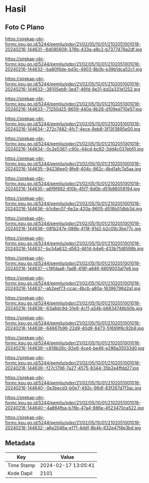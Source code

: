 # Hasil

## Foto C Plano

https://sirekap-obj-formc.kpu.go.id/5244/pemilu/pdpr/21/02/05/10/01/2102051001018-20240216-144631--8d085608-376b-433a-a8c2-b7377479a2df.jpg

https://sirekap-obj-formc.kpu.go.id/5244/pemilu/pdpr/21/02/05/10/01/2102051001018-20240216-144632--ba80f6de-bd3c-4903-8b0b-e39b1dca52c1.jpg

https://sirekap-obj-formc.kpu.go.id/5244/pemilu/pdpr/21/02/05/10/01/2102051001018-20240216-144633--38105eb8-3ed7-46fd-9e31-bd2a331e1252.jpg

https://sirekap-obj-formc.kpu.go.id/5244/pemilu/pdpr/21/02/05/10/01/2102051001018-20240216-144633--71250d25-8659-440a-8b26-d109ed710e57.jpg

https://sirekap-obj-formc.kpu.go.id/5244/pemilu/pdpr/21/02/05/10/01/2102051001018-20240216-144634--272c7482-4fc7-4ece-8eb8-3f13f3895e00.jpg

https://sirekap-obj-formc.kpu.go.id/5244/pemilu/pdpr/21/02/05/10/01/2102051001018-20240216-144634--0c2e5367-c90c-44cd-bc82-3dd4c037ebf0.jpg

https://sirekap-obj-formc.kpu.go.id/5244/pemilu/pdpr/21/02/05/10/01/2102051001018-20240216-144635--94236ee0-8fe8-404c-962c-4bd1afc7a5aa.jpg

https://sirekap-obj-formc.kpu.go.id/5244/pemilu/pdpr/21/02/05/10/01/2102051001018-20240216-144635--a6f9f892-810b-45f7-8d0b-d51b86058194.jpg

https://sirekap-obj-formc.kpu.go.id/5244/pemilu/pdpr/21/02/05/10/01/2102051001018-20240216-144636--b1c6ec07-6e2a-420a-9605-d516b01dbb3d.jpg

https://sirekap-obj-formc.kpu.go.id/5244/pemilu/pdpr/21/02/05/10/01/2102051001018-20240216-144636--081b247e-086b-4118-91d2-b2c09c3be77c.jpg

https://sirekap-obj-formc.kpu.go.id/5244/pemilu/pdpr/21/02/05/10/01/2102051001018-20240216-144637--bc54a632-d563-4614-b4e6-433b7fd8599b.jpg

https://sirekap-obj-formc.kpu.go.id/5244/pemilu/pdpr/21/02/05/10/01/2102051001018-20240216-144637--c16fdaa6-7ad8-418f-a846-6609003af7e6.jpg

https://sirekap-obj-formc.kpu.go.id/5244/pemilu/pdpr/21/02/05/10/01/2102051001018-20240216-144637--ab2eef73-ccac-4bcb-a80a-16396796d2a1.jpg

https://sirekap-obj-formc.kpu.go.id/5244/pemilu/pdpr/21/02/05/10/01/2102051001018-20240216-144638--63a8dc9d-31e8-4c11-a54b-b6834746b50b.jpg

https://sirekap-obj-formc.kpu.go.id/5244/pemilu/pdpr/21/02/05/10/01/2102051001018-20240216-144638--64667b96-22d9-40d9-8473-51699f6c92b9.jpg

https://sirekap-obj-formc.kpu.go.id/5244/pemilu/pdpr/21/02/05/10/01/2102051001018-20240216-144639--c818b26c-92e6-4ce4-be46-e286a35033d0.jpg

https://sirekap-obj-formc.kpu.go.id/5244/pemilu/pdpr/21/02/05/10/01/2102051001018-20240216-144639--f27c1796-7a27-4575-8344-35b2e4ffdd27.jpg

https://sirekap-obj-formc.kpu.go.id/5244/pemilu/pdpr/21/02/05/10/01/2102051001018-20240216-144640--0e3becd3-b0e7-492c-96df-83f267d7f3ac.jpg

https://sirekap-obj-formc.kpu.go.id/5244/pemilu/pdpr/21/02/05/10/01/2102051001018-20240216-144640--4a884fba-b76b-47a4-886e-4523470ca522.jpg

https://sirekap-obj-formc.kpu.go.id/5244/pemilu/pdpr/21/02/05/10/01/2102051001018-20240216-144632--a6e2046a-e171-4ddf-8b4b-632e47f4e3bd.jpg


## Metadata

| Key        | Value               |
| ---------- | ------------------- |
| Time Stamp | 2024-02-17 13:05:41 |
| Kode Dapil | 2101                |




